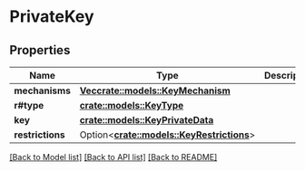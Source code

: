 # PrivateKey

## Properties

Name | Type | Description | Notes
------------ | ------------- | ------------- | -------------
**mechanisms** | [**Vec<crate::models::KeyMechanism>**](KeyMechanism.md) |  | 
**r#type** | [**crate::models::KeyType**](KeyType.md) |  | 
**key** | [**crate::models::KeyPrivateData**](KeyPrivateData.md) |  | 
**restrictions** | Option<[**crate::models::KeyRestrictions**](KeyRestrictions.md)> |  | [optional]

[[Back to Model list]](../README.md#documentation-for-models) [[Back to API list]](../README.md#documentation-for-api-endpoints) [[Back to README]](../README.md)


